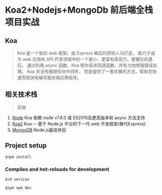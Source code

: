 # Koa2+Nodejs+MongoDb 前后端全栈项目实战

## Koa

> Koa 是一个新的 web 框架，由 Express 幕后的原班人马打造， 致力于成为 web 应用和 API 开发领域中的一个更小、更富有表现力、更健壮的基石。 通过利用 async 函数，Koa 帮你丢弃回调函数，并有力地增强错误处理。 Koa 并没有捆绑任何中间件， 而是提供了一套优雅的方法，帮助您快速而愉快地编写服务端应用程序。

## 相关技术栈

> 前端

1. [Node](https://nodejs.org/zh-cn/) Koa 依赖 node v7.6.0 或 ES2015及更高版本和 async 方法支持
2. [Koa2](http://es6.ruanyifeng.com) Koa -- 基于 Node.js 平台的下一代 web 开发框架(替代Express)
3. [MongoDB](https://www.mongodb.com/) Node.js最佳伴侣


## Project setup
```
$npm install
```

### Compiles and hot-reloads for development
```
$cd servise

$npm npm dev
```

